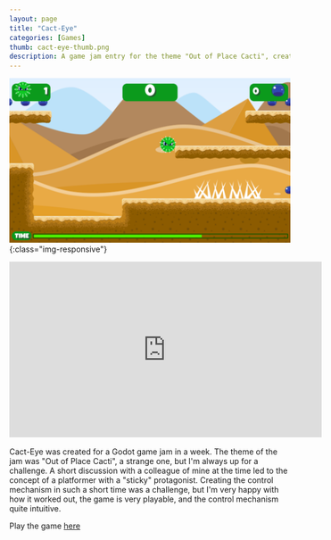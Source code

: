 ```yaml
---
layout: page
title: "Cact-Eye"
categories: [Games]
thumb: cact-eye-thumb.png
description: A game jam entry for the theme "Out of Place Cacti", created in a week
---
```


![Cact-Eye](/images/portfolio/cact-eye.png){:class="img-responsive"}

<p style="text-align: center;"><iframe width="560" height="315" src="https://www.youtube.com/embed/fR71AqNSQdw" title="YouTube video player" frameborder="0" allow="accelerometer; autoplay; clipboard-write; encrypted-media; gyroscope; picture-in-picture" allowfullscreen></iframe></p>

Cact-Eye was created for a Godot game jam in a week. The theme of the jam was
"Out of Place Cacti", a strange one, but I'm always up for a challenge. A short
discussion with a colleague of mine at the time led to the concept of a
platformer with a "sticky" protagonist. Creating the control mechanism in such
a short time was a challenge, but I'm very happy with how it worked out, the
game is very playable, and the control mechanism quite intuitive.

Play the game [here](https://indigobeetle.itch.io/cact-eye)
